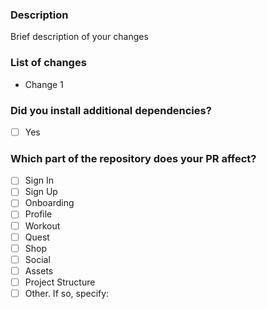 ### Description
Brief description of your changes

### List of changes
- Change 1

### Did you install additional dependencies?
- [ ] Yes

### Which part of the repository does your PR affect?
- [ ] Sign In
- [ ] Sign Up
- [ ] Onboarding
- [ ] Profile
- [ ] Workout
- [ ] Quest
- [ ] Shop
- [ ] Social
- [ ] Assets
- [ ] Project Structure
- [ ] Other. If so, specify: